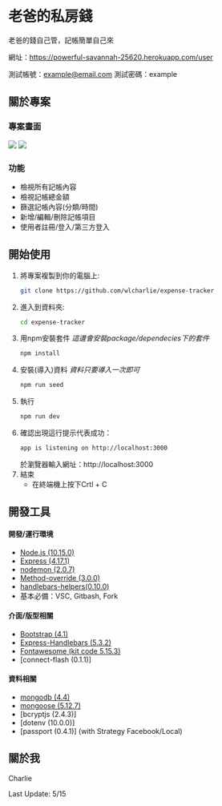 # 老爸的私房錢

老爸的錢自己管，記帳簡單自己來

網址：https://powerful-savannah-25620.herokuapp.com/user

測試帳號：example@email.com
測試密碼：example

## 關於專案

### 專案畫面
<img src="https://i.imgur.com/isQ9FtK.png">
<img src="https://i.imgur.com/zgFnPha.png">

### 功能

* 檢視所有記帳內容
* 檢視記帳總金額
* 篩選記帳內容(分類/時間)
* 新增/編輯/刪除記帳項目
* 使用者註冊/登入/第三方登入

## 開始使用

1. 將專案複製到你的電腦上:
   ```sh
   git clone https://github.com/wlcharlie/expense-tracker
   ```
2. 進入到資料夾:
    ```sh
    cd expense-tracker
    ```
3. 用npm安裝套件 *這邊會安裝package/dependecies下的套件*
   ```sh
   npm install
   ```
4. 安裝(導入)資料 *資料只要導入一次即可*
   ```sh
   npm run seed
   ```
5. 執行
   ```sh
   npm run dev
   ```
6. 確認出現這行提示代表成功：
    ```sh
    app is listening on http://localhost:3000
    ```
    於瀏覽器輸入網址：http://localhost:3000
7. 結束
    * 在終端機上按下Crtl + C


## 開發工具

#### 開發/運行環境
* [Node.js (10.15.0)](https://nodejs.org/en/)
* [Express (4.17.1)](https://expressjs.com/zh-tw/)
* [nodemon (2.0.7)](https://www.npmjs.com/package/nodemon)
* [Method-override (3.0.0)](https://www.npmjs.com/package/method-override)
* [handlebars-helpers(0.10.0)](https://www.npmjs.com/package/handlebars-helpers)
* 基本必備：VSC, Gitbash, Fork

#### 介面/版型相關
* [Bootstrap (4.1)](https://getbootstrap.com/)
* [Express-Handlebars (5.3.2)](https://www.npmjs.com/package/express-handlebars)
* [Fontawesome (kit code 5.15.3)](https://fontawesome.com/)
* [connect-flash (0.1.1)]

#### 資料相關
* [mongodb (4.4)](https://docs.mongodb.com/manual/)
* [mongoose (5.12.7)](https://mongoosejs.com/)
* [bcryptjs (2.4.3)]
* [dotenv (10.0.0)]
* [passport (0.4.1)] (with Strategy Facebook/Local)

## 關於我

Charlie

Last Update: 5/15

